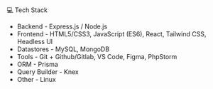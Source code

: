 💻 Tech Stack

- Backend - Express.js / Node.js
- Frontend - HTML5/CSS3, JavaScript (ES6), React, Tailwind CSS, Headless UI
- Datastores - MySQL, MongoDB 
- Tools - Git + Github/Gitlab, VS Code, Figma, PhpStorm
- ORM - Prisma
- Query Builder - Knex
- Other - Linux
